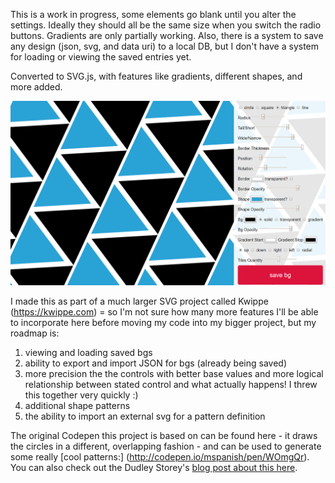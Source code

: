 This is a work in progress, some elements go blank until you alter the settings. Ideally they should all be the same size when you switch the radio buttons. Gradients are only partially working. Also, there is a system to save any design (json, svg, and data uri) to a local DB, but I don't have a system for loading or viewing the saved entries yet.

Converted to SVG.js, with features like gradients, different shapes, and more added.

![svg background generator](backgrounder3.png)

I made this as part of a much larger SVG project called Kwippe (https://kwippe.com) = so I'm not sure how many more features I'll be able to incorporate here before moving my code into my bigger project, but my roadmap is:

1. viewing and loading saved bgs
2. ability to export and import JSON for bgs (already being saved)
3. more precision the the controls with better base values and more logical relationship between stated control and what actually happens! I threw this together very quickly :)
4. additional shape patterns
5. the ability to import an external svg for a pattern definition

The original Codepen this project is based on can be found here - it draws the circles in a different, overlapping fashion - and can be used to generate some really [cool patterns:] (http://codepen.io/mspanish/pen/WOmgQr). You can also check out the Dudley Storey's [blog post about this here](http://thenewcode.com/336/Dynamic-SVG-Background-Pattern-Maker).


